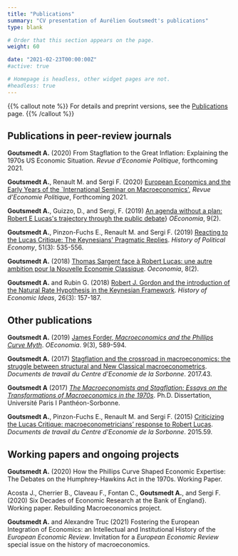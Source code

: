 ```yaml
---
title: "Publications" 
summary: "CV presentation of Aurélien Goutsmedt's publications"
type: blank

# Order that this section appears on the page.
weight: 60

date: "2021-02-23T00:00:00Z"
#active: true

# Homepage is headless, other widget pages are not.
#headless: true
---
```



{{% callout note %}}
For details and preprint versions, see the [Publications](/publication/) page.
{{% /callout %}}


## **Publications in peer-review journals**

**Goutsmedt  A.** (2020) From Stagflation to the Great Inflation: Explaining the 1970s US Economic Situation. _Revue  d’Economie  Politique_, forthcoming 2021.

**Goutsmedt  A.**, Renault  M.  and  Sergi  F.  (2020) [European  Economics  and  the  Early  Years  of  the `International  Seminar  on  Macroeconomics'](https://papers.ssrn.com/sol3/papers.cfm?abstract_id=3504731), _Revue  d’Economie  Politique_,   Forthcoming   2021. 

**Goutsmedt  A.**, Guizzo, D., and Sergi, F. (2019) [An agenda without a plan: Robert E Lucas's trajectory through the public debate](https://journals.openedition.org/oeconomia/5605)} _OEconomia_, 9(2). 

**Goutsmedt  A.**, Pinzon-Fuchs E., Renault M. and Sergi F. (2019) [Reacting to the Lucas Critique: The Keynesians' Pragmatic Replies](https://read.dukeupress.edu/hope/article-abstract/51/3/535/137809/Reacting-to-the-Lucas-CritiqueThe-Keynesians?redirectedFrom=fulltext). _History of Political Economy_, 51(3): 535-556.

**Goutsmedt  A.** (2018) [Thomas  Sargent  face  à  Robert  Lucas:  une  autre  ambition  pour  la  Nouvelle Economie Classique](https://journals.openedition.org/oeconomia/3047). _Oeconomia_, 8(2).

**Goutsmedt  A.**  and  Rubin  G.  (2018) [Robert  J.  Gordon  and  the  introduction  of  the  Natural  Rate Hypothesis in the Keynesian Framework](https://www.torrossa.com/en/resources/an/4461050). _History of Economic Ideas_, 26(3): 157-187.

## **Other publications**

**Goutsmedt  A.** (2019) [James Forder, _Macroeconomics and the Phillips Curve Myth_](http://journals.openedition.org/oeconomia/6190). _OEconomia_. 9(3), 589-594.

**Goutsmedt  A.** (2017) [Stagflation and the crossroad in macroeconomics: the struggle between structural and New Classical macroeconometrics](https://centredeconomiesorbonne.univ-paris1.fr/documents-de-travail-du-ces/). _Documents de travail du Centre d'Economie de la Sorbonne_. 2017.43. 

**Goutsmedt  A** (2017) _[The Macroeconomists and Stagflation: Essays on the Transformations of Macroeconomics in the 1970s](https://tel.archives-ouvertes.fr/tel-01806267/document)_. Ph.D. Dissertation, Université Paris I Panthéon-Sorbonne.

**Goutsmedt  A.**, Pinzon-Fuchs E., Renault M. and Sergi F. (2015) [Criticizing the Lucas Critique: macroeconometricians’ response to Robert Lucas](https://papers.ssrn.com/sol3/papers.cfm?abstract_id=2837766). _Documents de travail du Centre d'Economie de la Sorbonne_. 2015.59.

## **Working papers and ongoing projects**


**Goutsmedt  A.** (2020) How the Phillips Curve Shaped Economic Expertise: The Debates on the Humphrey-Hawkins Act in the 1970s. Working Paper.

Acosta J., Cherrier B., Claveau F., Fontan C., **Goutsmedt  A.**, and Sergi F. (2020) Six Decades of Economic Research at the Bank of England}. Working paper. Rebuilding Macroeconomics project.

**Goutsmedt  A.** and Alexandre Truc  (2021) Fostering the European Integration of Economics: an Intellectual and Institutional History of the
_European Economic Review_. Invitation for a _European Economic Review_ special issue on the history of macroeconomics.